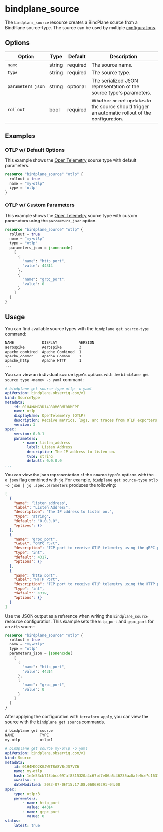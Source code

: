 # bindplane_source

The `bindplane_source` resource creates a BindPlane source from a BindPlane
source-type. The source can be used by multiple [configurations](./bindplane_configuration.md).

## Options

| Option              | Type   | Default  | Description                  |
| ------------------- | -----  | -------- | ---------------------------- |
| `name`              | string | required | The source name.             |
| `type`              | string | required | The source type.             |
| `parameters_json`   | string | optional | The serialized JSON representation of the source type's parameters. |
| `rollout`           | bool   | required | Whether or not updates to the source should trigger an automatic rollout of the configuration. |

## Examples

### OTLP w/ Default Options

This example shows the [Open Telemetry](https://docs.bindplane.observiq.com/docs/opentelemetry) source type
with default parameters.

```tf
resource "bindplane_source" "otlp" {
  rollout = true
  name = "my-otlp"
  type = "otlp"
}
```

### OTLP w/ Custom Parameters

This example shows the [Open Telemetry](https://docs.bindplane.observiq.com/docs/opentelemetry) source type
with custom parameters using the `parameters_json` option.

```tf
resource "bindplane_source" "otlp" {
  rollout = true
  name = "my-otlp"
  type = "otlp"
  parameters_json = jsonencode(
    [
      {
        "name": "http_port",
        "value": 44314
      },
      {
        "name": "grpc_port",
        "value": 0
      }
    ]
  )
}
```

## Usage

You can find available source types with the `bindplane get source-type` command:
```bash
NAME             DISPLAY          VERSION 
aerospike        Aerospike        3      	
apache_combined  Apache Combined  1      	
apache_common    Apache Common    1      	
apache_http      Apache HTTP      1   
...
```

You can view an individual source type's options with the `bindplane get source type <name> -o yaml` command:
```yaml
# bindplane get source-type otlp -o yaml
apiVersion: bindplane.observiq.com/v1
kind: SourceType
metadata:
    id: 01H4KKMG3D14D8QM6BME0DMEPE
    name: otlp
    displayName: OpenTelemetry (OTLP)
    description: Receive metrics, logs, and traces from OTLP exporters.
    version: 3
spec:
    version: 0.0.1
    parameters:
        - name: listen_address
          label: Listen Address
          description: The IP address to listen on.
          type: string
          default: 0.0.0.0
...
```

You can view the json representation of the source type's options with the `-o json` flag combined with `jq`.
For example, `bindplane get source-type otlp -o json | jq .spec.parameters` produces the following:
```json
[
  {
    "name": "listen_address",
    "label": "Listen Address",
    "description": "The IP address to listen on.",
    "type": "string",
    "default": "0.0.0.0",
    "options": {}
  },
  {
    "name": "grpc_port",
    "label": "GRPC Port",
    "description": "TCP port to receive OTLP telemetry using the gRPC protocol. The port used must not be the same as the HTTP port. Set to 0 to disable.",
    "type": "int",
    "default": 4317,
    "options": {}
  },
  {
    "name": "http_port",
    "label": "HTTP Port",
    "description": "TCP port to receive OTLP telemetry using the HTTP protocol. The port used must not be the same as the gRPC port. Set to 0 to disable.",
    "type": "int",
    "default": 4318,
    "options": {}
  }
]
```

Use the JSON output as a reference when writing the `bindplane_source` resource configuration. This example sets
the `http_port` and `grpc_port` for an `otlp` source.

```tf
resource "bindplane_source" "otlp" {
  rollout = true
  name = "my-otlp"
  type = "otlp"
  parameters_json = jsonencode(
    [
      {
        "name": "http_port",
        "value": 44314
      },
      {
        "name": "grpc_port",
        "value": 0
      }
    ]
  )
}
```

After applying the configuration with `terraform apply`, you can view the source with
the `bindplane get source` commands.

```bash
$ bindplane get source
NAME        	TYPE
my-otlp     	otlp:1
```
```yaml
# bindplane get source my-otlp -o yaml
apiVersion: bindplane.observiq.com/v1
kind: Source
metadata:
    id: 01H4KKQ2KGJW3T8A8VB4JS7VZ6
    name: my-otlp
    hash: 1e4e53cb713bbcc097af8315320a4c67cd7e86a5c46235aa0afe0ce7c1631af2
    version: 1
    dateModified: 2023-07-06T15:17:08.060680291-04:00
spec:
    type: otlp:3
    parameters:
        - name: http_port
          value: 44314
        - name: grpc_port
          value: 0
status:
    latest: true
```
